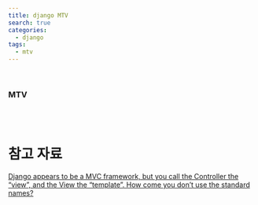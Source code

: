 ```yaml
---
title: django MTV
search: true
categories:
  - django
tags:
  - mtv
---
```

<br />

### MTV


<br />
<br />

# 참고 자료
[Django appears to be a MVC framework, but you call the Controller the “view”, and the View the “template”. How come you don’t use the standard names?](https://docs.djangoproject.com/en/dev/faq/general/#django-appears-to-be-a-mvc-framework-but-you-call-the-controller-the-view-and-the-view-the-template-how-come-you-don-t-use-the-standard-names)